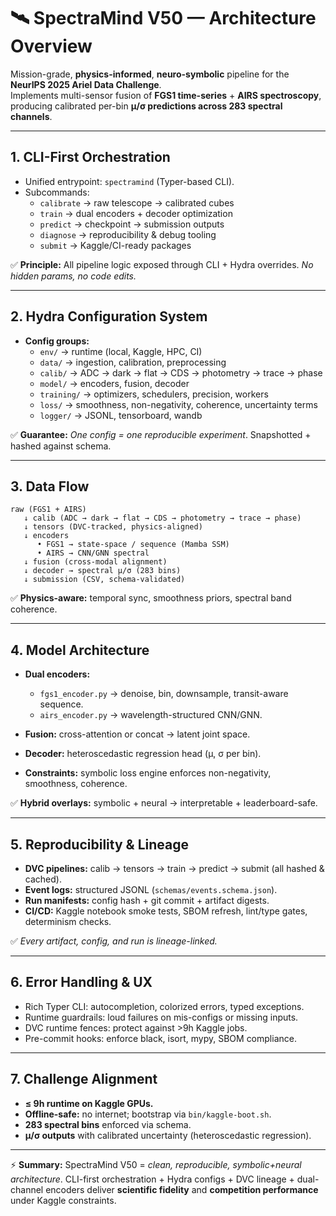 # 🛰️ SpectraMind V50 — Architecture Overview

Mission-grade, **physics-informed**, **neuro-symbolic** pipeline for the **NeurIPS 2025 Ariel Data Challenge**.  
Implements multi-sensor fusion of **FGS1 time-series** + **AIRS spectroscopy**, producing calibrated per-bin **μ/σ predictions across 283 spectral channels**.

---

## 1. CLI-First Orchestration

* Unified entrypoint: `spectramind` (Typer-based CLI).
* Subcommands:
  - `calibrate` → raw telescope → calibrated cubes
  - `train` → dual encoders + decoder optimization
  - `predict` → checkpoint → submission outputs
  - `diagnose` → reproducibility & debug tooling
  - `submit` → Kaggle/CI-ready packages

✅ **Principle:** All pipeline logic exposed through CLI + Hydra overrides. *No hidden params, no code edits.*

---

## 2. Hydra Configuration System

* **Config groups:**
  - `env/` → runtime (local, Kaggle, HPC, CI)
  - `data/` → ingestion, calibration, preprocessing
  - `calib/` → ADC → dark → flat → CDS → photometry → trace → phase
  - `model/` → encoders, fusion, decoder
  - `training/` → optimizers, schedulers, precision, workers
  - `loss/` → smoothness, non-negativity, coherence, uncertainty terms
  - `logger/` → JSONL, tensorboard, wandb

✅ **Guarantee:** *One config = one reproducible experiment*. Snapshotted + hashed against schema.

---

## 3. Data Flow

```text
raw (FGS1 + AIRS)
   ↓ calib (ADC → dark → flat → CDS → photometry → trace → phase)
   ↓ tensors (DVC-tracked, physics-aligned)
   ↓ encoders
      • FGS1 → state-space / sequence (Mamba SSM)
      • AIRS → CNN/GNN spectral
   ↓ fusion (cross-modal alignment)
   ↓ decoder → spectral μ/σ (283 bins)
   ↓ submission (CSV, schema-validated)
````

✅ **Physics-aware:** temporal sync, smoothness priors, spectral band coherence.

---

## 4. Model Architecture

* **Dual encoders:**

  * `fgs1_encoder.py` → denoise, bin, downsample, transit-aware sequence.
  * `airs_encoder.py` → wavelength-structured CNN/GNN.
* **Fusion:** cross-attention or concat → latent joint space.
* **Decoder:** heteroscedastic regression head (μ, σ per bin).
* **Constraints:** symbolic loss engine enforces non-negativity, smoothness, coherence.

✅ **Hybrid overlays:** symbolic + neural → interpretable + leaderboard-safe.

---

## 5. Reproducibility & Lineage

* **DVC pipelines:** calib → tensors → train → predict → submit (all hashed & cached).
* **Event logs:** structured JSONL (`schemas/events.schema.json`).
* **Run manifests:** config hash + git commit + artifact digests.
* **CI/CD:** Kaggle notebook smoke tests, SBOM refresh, lint/type gates, determinism checks.

✅ *Every artifact, config, and run is lineage-linked.*

---

## 6. Error Handling & UX

* Rich Typer CLI: autocompletion, colorized errors, typed exceptions.
* Runtime guardrails: loud failures on mis-configs or missing inputs.
* DVC runtime fences: protect against >9h Kaggle jobs.
* Pre-commit hooks: enforce black, isort, mypy, SBOM compliance.

---

## 7. Challenge Alignment

* **≤ 9h runtime on Kaggle GPUs.**
* **Offline-safe:** no internet; bootstrap via `bin/kaggle-boot.sh`.
* **283 spectral bins** enforced via schema.
* **μ/σ outputs** with calibrated uncertainty (heteroscedastic regression).

---

⚡ **Summary:**
SpectraMind V50 = *clean, reproducible, symbolic+neural architecture*.
CLI-first orchestration + Hydra configs + DVC lineage + dual-channel encoders deliver **scientific fidelity** and **competition performance** under Kaggle constraints.

```
